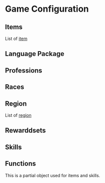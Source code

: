 # Game Configuration

## Items

List of [item](./item.md)

## Language Package

## Professions

## Races

## Region

List of [region](./region/region.md)

## Rewarddsets

## Skills

## Functions

This is a partial object used for items and skills.
